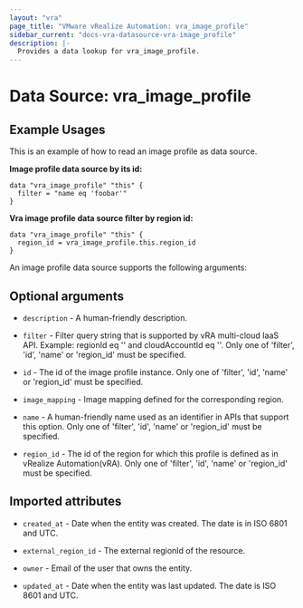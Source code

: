 ```yaml
---
layout: "vra"
page_title: "VMware vRealize Automation: vra_image_profile"
sidebar_current: "docs-vra-datasource-vra-image_profile"
description: |-
  Provides a data lookup for vra_image_profile.
---
```


# Data Source: vra_image_profile
## Example Usages
This is an example of how to read an image profile as data source.

**Image profile data source by its id:**

```hcl
data "vra_image_profile" "this" {
  filter = "name eq 'foobar'"
}
```

**Vra image profile data source filter by region id:**

```hcl
data "vra_image_profile" "this" {
  region_id = vra_image_profile.this.region_id
}
```

An image profile data source supports the following arguments:

## Optional arguments

* `description` - A human-friendly description.

* `filter` - Filter query string that is supported by vRA multi-cloud IaaS API. Example: regionId eq '<regionId>' and cloudAccountId eq '<cloudAccountId>'. Only one of 'filter', 'id', 'name' or 'region_id' must be specified.

* `id` - The id of the image profile instance.  Only one of 'filter', 'id', 'name' or 'region_id' must be specified.

* `image_mapping` - Image mapping defined for the corresponding region.

* `name` - A human-friendly name used as an identifier in APIs that support this option.  Only one of 'filter', 'id', 'name' or 'region_id' must be specified.

* `region_id` - The id of the region for which this profile is defined as in vRealize Automation(vRA).  Only one of 'filter', 'id', 'name' or 'region_id' must be specified.

## Imported attributes

* `created_at` - Date when the entity was created. The date is in ISO 6801 and UTC.

* `external_region_id` - The external regionId of the resource. 

* `owner` - Email of the user that owns the entity.

* `updated_at` - Date when the entity was last updated. The date is ISO 8601 and UTC.
